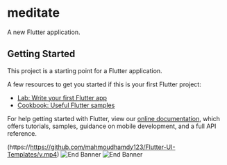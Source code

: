 # meditate

A new Flutter application.

## Getting Started

This project is a starting point for a Flutter application.

A few resources to get you started if this is your first Flutter project:

- [Lab: Write your first Flutter app](https://flutter.dev/docs/get-started/codelab)
- [Cookbook: Useful Flutter samples](https://flutter.dev/docs/cookbook)

For help getting started with Flutter, view our
[online documentation](https://flutter.dev/docs), which offers tutorials,
samples, guidance on mobile development, and a full API reference.


(https://https://github.com/mahmoudhamdy123/Flutter-UI-Templates/v.mp4)
![End Banner](https://https://github.com/mahmoudhamdy123/Flutter-UI-Templates/img1.png)
![End Banner](https://https://github.com/mahmoudhamdy123/Flutter-UI-Templates/img2.png)
